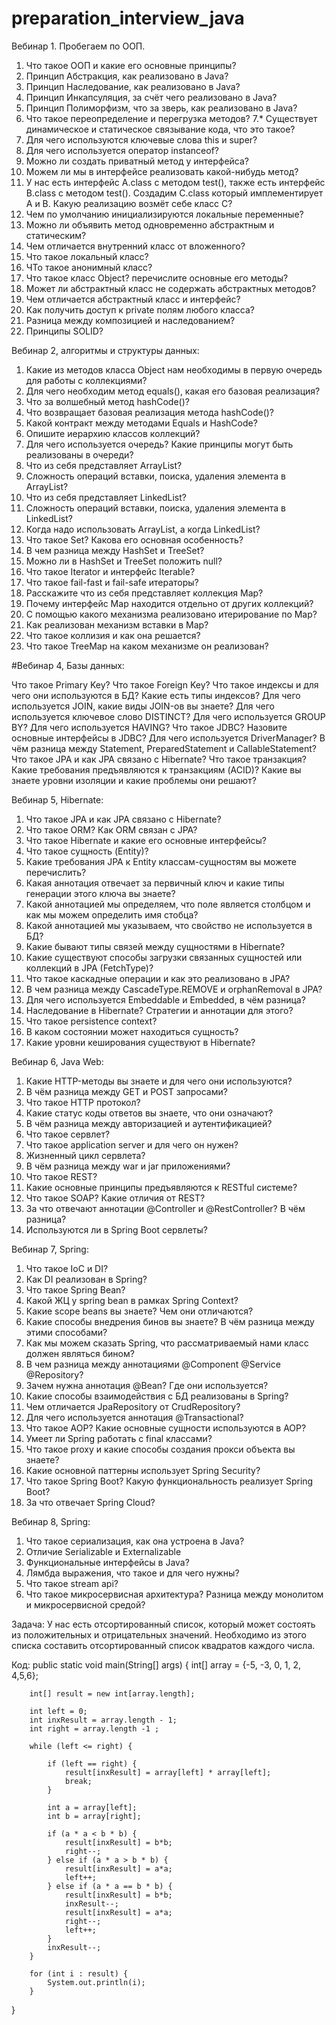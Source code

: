 # preparation_interview_java
Вебинар 1. Пробегаем по ООП.

1.  Что такое ООП и какие его основные принципы?
2.  Принцип Абстракция, как реализовано в Java?
3.  Принцип Наследование, как реализовано в Java?
4.  Принцип Инкапсуляция, за счёт чего реализовано в Java?
5.  Принцип Полиморфизм, что за зверь, как реализовано в Java?
6.  Что такое переопределение и перегрузка методов?
7.* Существует динамическое и статическое связывание кода, что это такое?
8.  Для чего используются ключевые слова this и super?
9.  Для чего используется оператор instanceof?
10. Можно ли создать приватный метод у интерфейса?
11. Можем ли мы в интерфейсе реализовать какой-нибудь метод?
12. У нас есть интерфейс A.class с методом test(), также есть интерфейс B.class с методом test(). 
	Создадим C.class который имплементирует A и B. Какую реализацию возмёт себе класс C?
13. Чем по умолчанию инициализируются локальные переменные?
14. Можно ли объявить метод одновременно абстрактным и статическим?
15. Чем отличается внутренний класс от вложенного?
16. Что такое локальный класс?
17. ЧТо такое анонимный класс?
18. Что такое класс Object? перечислите основные его методы?
19. Может ли абстрактный класс не содержать абстрактных методов?
20. Чем отличается абстрактный класс и интерфейс?
21. Как получить доступ к private полям любого класса?
22. Разница между композицией и наследованием?
23. Принципы SOLID?

Вебинар 2, алгоритмы и структуры данных:

1.  Какие из методов класса Object нам необходимы в первую очередь для работы с коллекциями?
2.  Для чего необходим метод equals(), какая его базовая реализация?
3.  Что за волшебный метод hashCode()?
4.  Что возвращает базовая реализация метода hashCode()?
5.  Какой контракт между методами Equals и HashCode?
6.  Опишите иерархию классов коллекций?
7.  Для чего используется очередь? Какие принципы могут быть реализованы в очереди?
8.  Что из себя представляет ArrayList?
9.  Сложность операций вставки, поиска, удаления элемента в ArrayList?
8.  Что из себя представляет LinkedList?
9.  Сложность операций вставки, поиска, удаления элемента в LinkedList?
10. Когда надо использовать ArrayList, а когда LinkedList?
11. Что такое Set? Какова его основная особенность?
12. В чем разница между HashSet и TreeSet?
13. Можно ли в HashSet и TreeSet положить null?
14. Что такое Iterator и интерфейс Iterable?
15. Что такое fail-fast и fail-safe итераторы?
16. Расскажите что из себя представляет коллекция Map?
17. Почему интерфейс Map находится отдельно от других коллекций?
18. C помощью какого механизма реализовано итерирование по Map?
19. Как реализован механизм вставки в Map?
20. Что такое коллизия и как она решается?
21. Что такое TreeMap на каком механизме он реализован? 

#Вебинар 4, Базы данных:

Что такое Primary Key?
Что такое Foreign Key?
Что такое индексы и для чего они используются в БД?
Какие есть типы индексов?
Для чего используется JOIN, какие виды JOIN-ов вы знаете?
Для чего используется ключевое слово DISTINCT?
Для чего используется GROUP BY?
Для чего используется HAVING?
Что такое JDBC?
Назовите основные интерфейсы в JDBC?
Для чего используется DriverManager?
В чём разница между Statement, PreparedStatement и CallableStatement?
Что такое JPA и как JPA связано с Hibernate?
Что такое транзакция?
Какие требования предъявляются к транзакциям (ACID)?
Какие вы знаете уровни изоляции и какие проблемы они решают?

Вебинар 5, Hibernate:

1.  Что такое JPA и как JPA связано с Hibernate?
2.  Что такое ORM? Как ORM связан с JPA?
3.  Что такое Hibernate и какие его основные интерфейсы?
4.  Что такое сущность (Entity)?
5.  Какие требования JPA к Entity классам-сущностям вы можете перечислить?
6.  Какая аннотация отвечает за первичный ключ и какие типы генерации этого ключа вы знаете?
7.  Какой аннотацией мы определяем, что поле является столбцом и как мы можем определить имя стобца?
8.  Какой аннотацией мы указываем, что свойство не используется в БД?
9.  Какие бывают типы связей между сущностями в Hibernate?
10. Какие существуют способы загрузки связанных сущностей или коллекций в JPA (FetchType)?
11. Что такое каскадные операции и как это реализовано в JPA?
12. В чем разница между CascadeType.REMOVE и orphanRemoval в JPA?
13. Для чего используется Embeddable и Embedded, в чём разница?
14. Наследование в Hibernate? Стратегии и аннотации для этого?
15. Что такое persistence context? 
16. В каком состоянии может находиться сущность?
17. Какие уровни кеширования существуют в Hibernate?

Вебинар 6, Java Web:

1.  Какие HTTP-методы вы знаете и для чего они используются?
2.  В чём разница между GET и POST запросами?
3.  Что такое HTTP протокол?
4.  Какие статус коды ответов вы знаете, что они означают?
5.  В чём разница между авторизацией и аутентификацией?
6.  Что такое сервлет?
7.  Что такое application server и для чего он нужен?
8.  Жизненный цикл сервлета?
9.  В чём разница между war и jar приложениями?
10. Что такое REST?
11. Какие основные принципы предъявляются к RESTful системе?
12. Что такое SOAP? Какие отличия от REST?
13. За что отвечают аннотации @Controller и @RestController? В чём разница?
14. Используются ли в Spring Boot сервлеты?

Вебинар 7, Spring:

1.  Что такое IoC и DI? 
2.  Как DI реализован в Spring?
3.  Что такое Spring Bean?
4.  Какой ЖЦ у spring bean в рамках Spring Context?
5.  Какие scope beans вы знаете? Чем они отличаются?
6.  Какие способы внедрения бинов вы знаете? В чём разница между этими способами?
7.  Как мы можем сказать Spring, что рассматриваемый нами класс должен являться бином?
8.  В чем разница между аннотациями @Component @Service @Repository?
9.  Зачем нужна аннотация @Bean? Где они используется?
10. Какие способы взаимодействия с БД реализованы в Spring?
11. Чем отличается JpaRepository от CrudRepository?
12. Для чего используется аннотация @Transactional?
13. Что такое AOP? Какие основные сущности используются в AOP?
14. Умеет ли Spring работать с final классами?
15. Что такое proxy и какие способы создания прокси объекта вы знаете?
16. Какие основной паттерны использует Spring Security?
17. Что такое Spring Boot? Какую функциональность реализует Spring Boot?
18. За что отвечает Spring Cloud?

Вебинар 8, Spring:

1. Что такое сериализация, как она устроена в Java?
2. Отличие Serializable и Externalizable
3. Функциональные интерфейсы в Java?
4. Лямбда выражения, что такое и для чего нужны?
5. Что такое stream api?
6. Что такое микросервисная архитектура? Разница между монолитом и микросервисной средой?

Задача:
У нас есть отсортированный список, который может состоять из положительных и отрицательных значений. 
Необходимо из этого списка составить отсортированный список квадратов каждого числа.

Код:
public static void main(String[] args) {
        int[] array = {-5, -3, 0, 1, 2, 4,5,6};

        int[] result = new int[array.length];

        int left = 0;
        int inxResult = array.length - 1;
        int right = array.length -1 ;

        while (left <= right) {

            if (left == right) {
                result[inxResult] = array[left] * array[left];
                break;
            }

            int a = array[left];
            int b = array[right];

            if (a * a < b * b) {
                result[inxResult] = b*b;
                right--;
            } else if (a * a > b * b) {
                result[inxResult] = a*a;
                left++;
            } else if (a * a == b * b) {
                result[inxResult] = b*b;
                inxResult--;
                result[inxResult] = a*a;
                right--;
                left++;
            }
            inxResult--;
        }

        for (int i : result) {
            System.out.println(i);
        }
}
